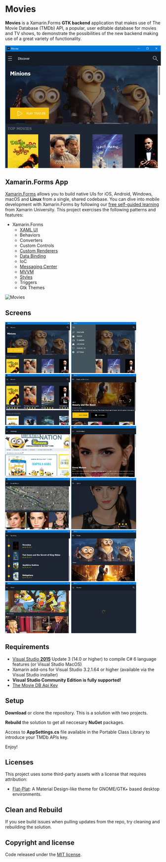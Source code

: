 # Movies

**Movies** is a Xamarin.Forms **GTK backend** application that makes use of The Movie Database (TMDb) API, a popular, user editable database for movies and TV shows, to demonstrate the possibilities of the new backend making use of a great variety of functionality.

<img src="images/movies.png" alt="Movies" Width="800" />

## Xamarin.Forms App 

[Xamarin.Forms](https://www.xamarin.com/forms) allows you to build native UIs for iOS, Android, Windows, macOS and **Linux** from a single, shared codebase. You can dive into mobile development with Xamarin.Forms by following our [free self-guided learning](https://university.xamarin.com/classes/track/self-guided) from Xamarin University. This project exercises the following patterns and features:

* Xamarin.Forms
  * [XAML UI](https://developer.xamarin.com/guides/xamarin-forms/xaml/xaml-basics/)
  * Behaviors
  * Converters
  * Custom Controls
  * [Custom Renderers](https://developer.xamarin.com/guides/xamarin-forms/custom-renderer/)
  * [Data Binding](https://developer.xamarin.com/guides/xamarin-forms/xaml/xaml-basics/data_binding_basics/)
  * IoC
  * [Messaging Center](https://developer.xamarin.com/guides/xamarin-forms/messaging-center/)
  * [MVVM](https://developer.xamarin.com/guides/xamarin-forms/xaml/xaml-basics/data_bindings_to_mvvm/)
  * [Styles](https://developer.xamarin.com/guides/xamarin-forms/user-interface/styles/)
  * Triggers
  * Gtk Themes
  
<img src="images/movies.gif" alt="Movies" />

## Screens

<img src="images/movies.png" alt="Home" Width="210" /> <img src="images/menu.png" alt="Menu" Width="210" /> <img src="images/discover.png" alt="Discover" Width="210" /> <img src="images/movie-detail.png" alt="Detail" Width="210" /> <img src="images/homepage.png" alt="WebView" Width="210" /> <img src="images/casting01.png" alt="Casting" Width="210" /> <img src="images/casting02.png" alt="Casting" Width="210" /> <img src="images/gallery.png" alt="Gallery" Width="210" /> <img src="images/upcoming.png" alt="Upcoming" Width="210" /> <img src="images/movies-list.png" alt="Movies" Width="210" /> <img src="images/shows.png" alt="Shows" Width="210" /> <img src="images/loading.png" alt="Loading" Width="210" />

## Requirements

* [Visual Studio __2015__](https://www.visualstudio.com/en-us/products/vs-2015-product-editions.aspx) Update 3 (14.0 or higher) to compile C# 6 language features (or Visual Studio MacOS)
* Xamarin add-ons for Visual Studio 3.2.1.64 or higher (available via the Visual Studio installer)
* __Visual Studio Community Edition is fully supported!__
* [The Movie DB Api Key](https://www.themoviedb.org/documentation/api)

## Setup

**Download** or clone the repository. This is a solution with two projects.

**Rebuild** the solution to get all neccesary **NuGet** packages.

Access to **AppSettings.cs** file available in the Portable Class Library to introduce your TMDb APIs key.

Enjoy!

## Licenses

This project uses some third-party assets with a license that requires attribution:

- [Flat-Plat](https://github.com/nana-4/Flat-Plat): A Material Design-like theme for GNOME/GTK+ based desktop environments.
 
## Clean and Rebuild

If you see build issues when pulling updates from the repo, try cleaning and rebuilding the solution.

## Copyright and license

Code released under the [MIT license](https://opensource.org/licenses/MIT).
